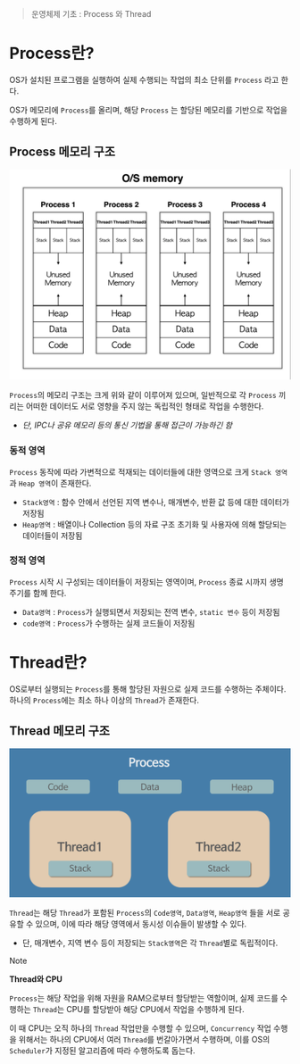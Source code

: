 > 운영체제 기초 : Process 와 Thread

# Process란?
OS가 설치된 프로그램을 실행하여 실제 수행되는 작업의 최소 단위를 `Process` 라고 한다.

OS가 메모리에 `Process`를 올리며, 해당 `Process` 는 할당된 메모리를 기반으로 작업을 수행하게 된다.

## Process 메모리 구조
![](images/Pasted%20image%2020240408152528.png)

`Process`의 메모리 구조는 크게 위와 같이 이루어져 있으며, 일반적으로 각 `Process` 끼리는 어떠한 데이터도 서로 영향을 주지 않는 독립적인 형태로 작업을 수행한다.
- *단, IPC나 공유 메모리 등의 통신 기법을 통해 접근이 가능하긴 함*

### 동적 영역
`Process` 동작에 따라 가변적으로 적재되는 데이터들에 대한 영역으로 크게 `Stack 영역` 과 `Heap 영역`이 존재한다.

- `Stack영역` : 함수 안에서 선언된 지역 변수나, 매개변수, 반환 값 등에 대한 데이터가 저장됨
- `Heap영역` : 배열이나 Collection 등의 자료 구조 초기화 및 사용자에 의해 할당되는 데이터들이 저장됨

### 정적 영역
`Process` 시작 시 구성되는 데이터들이 저장되는 영역이며, `Process` 종료 시까지 생명주기를 함께 한다.

- `Data영역` : `Process`가 실행되면서 저장되는 전역 변수, `static 변수`  등이 저장됨
- `code영역` : `Process`가 수행하는 실제 코드들이 저장됨

# Thread란?
OS로부터 실행되는 `Process`를 통해 할당된 자원으로 실제 코드를 수행하는 주체이다.
하나의 `Process`에는 최소 하나 이상의 `Thread`가 존재한다.

## Thread 메모리 구조
![](images/Pasted%20image%2020240408153533.png)

`Thread`는 해당 `Thread`가 포함된 `Process`의 `Code영역`, `Data영역`, `Heap영역` 들을 서로 공유할 수 있으며, 이에 따라 해당 영역에서 동시성 이슈들이 발생할 수 있다.
- 단, 매개변수, 지역 변수 등이 저장되는 `Stack영역`은 각 `Thread`별로 독립적이다.

> [!NOTE]
> **Thread와 CPU**
> 
> `Process`는 해당 작업을 위해 자원을 RAM으로부터 할당받는 역할이며, 실제 코드를 수행하는 `Thread`는 CPU를 할당받아 해당 CPU에서 작업을 수행하게 된다.
> 
> 이 때 CPU는 오직 하나의 `Thread` 작업만을 수행할 수 있으며, `Concurrency` 작업 수행을 위해서는 하나의 CPU에서 여러 `Thread`를 번갈아가면서 수행하며, 이를 OS의 `Scheduler`가 지정된 알고리즘에 따라 수행하도록 돕는다.

